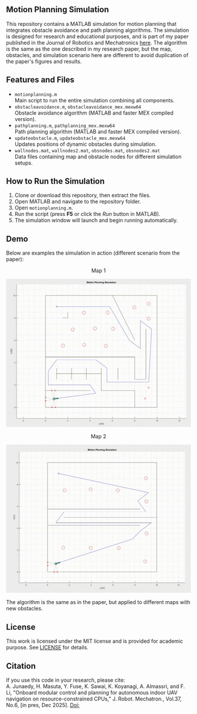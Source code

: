 ## Motion Planning Simulation
This repository contains a MATLAB simulation for motion planning that integrates obstacle avoidance and path planning algorithms. The simulation is designed for research and educational purposes, and is part of my paper published in the Journal of Robotics and Mechatronics [here](https://www.fujipress.jp/jrm/).
The algorithm is the same as the one described in my research paper, but the map, obstacles, and simulation scenario here are different to avoid duplication of the paper's figures and results.

## Features and Files
- `motionplanning.m`  
  Main script to run the entire simulation combining all components.
- `obstacleavoidance.m`, `obstacleavoidance_mex.mexw64`  
  Obstacle avoidance algorithm (MATLAB and faster MEX compiled version).
- `pathplanning.m`, `pathplanning_mex.mexw64`  
  Path planning algorithm (MATLAB and faster MEX compiled version).
- `updateobstacle.m`, `updateobstacle_mex.mexw64`  
  Updates positions of dynamic obstacles during simulation.
- `wallnodes.mat`, `wallnodes2.mat`, `obsnodes.mat`, `obsnodes2.mat`  
  Data files containing map and obstacle nodes for different simulation setups.

## How to Run the Simulation
1. Clone or download this repository, then extract the files.
2. Open MATLAB and navigate to the repository folder.
3. Open `motionplanning.m`.
4. Run the script (press **F5** or click the *Run* button in MATLAB).
5. The simulation window will launch and begin running automatically.

## Demo
Below are examples the simulation in action (different scenario from the paper):
<p align="center">
  Map 1
</p>

![](./imgs/map1.gif)
<p align="center">
  Map 2
</p>

![](./imgs/map2.gif)

The algorithm is the same as in the paper, but applied to different maps with new obstacles.

## License
This work is licensed under the MIT license and is provided for academic purpose. See [LICENSE](LICENSE) for details.

## Citation
If you use this code in your research, please cite:  
A. Junaedy, H. Masuta, Y. Fuse, K. Sawai, K. Koyanagi, A. Almassri, and F. Li, "Onboard modular control and planning for autonomous indoor UAV navigation on resource-constrained CPUs," J. Robot. Mechatron., Vol.37, No.6, [in pres, Dec 2025]. [Doi:](https://www.fujipress.jp/jrm/)















